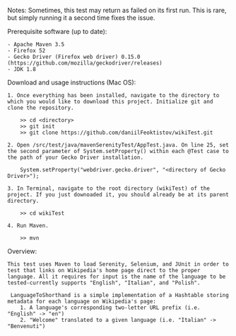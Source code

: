 Notes: Sometimes, this test may return as failed on its first run. This is rare, but simply running it a second time fixes the issue.

Prerequisite software (up to date):

    - Apache Maven 3.5 
    - Firefox 52
    - Gecko Driver (Firefox web driver) 0.15.0 (https://github.com/mozilla/geckodriver/releases)
    - JDK 1.8

Download and usage instructions (Mac OS):
    
    1. Once everything has been installed, navigate to the directory to which you would like to download this project. Initialize git and clone the repository.
    
        >> cd <directory>
        >> git init
        >> git clone https://github.com/daniilFeoktistov/wikiTest.git

    2. Open /src/test/java/mavenSerenityTest/AppTest.java. On line 25, set the second parameter of System.setProperty() within each @Test case to the path of your Gecko Driver installation.
    
        System.setProperty("webdriver.gecko.driver", "<directory of Gecko Driver>");
    
    3. In Terminal, navigate to the root directory (wikiTest) of the project. If you just downoaded it, you should already be at its parent directory.
    
        >> cd wikiTest
    
    4. Run Maven.
 
        >> mvn

Overview:

    This test uses Maven to load Serenity, Selenium, and JUnit in order to test that links on Wikipedia's home page direct to the proper language. All it requires for input is the name of the language to be tested-currently supports "English", "Italian", and "Polish".

     LanguageToShorthand is a simple implementation of a Hashtable storing metadata for each language on Wikipedia's page:
        1. A language's corresponding two-letter URL prefix (i.e. "English" -> "en")
        2. "Welcome" translated to a given language (i.e. "Italian" -> "Benvenuti")
        

